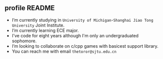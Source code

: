 ## profile README

- I’m currently studying in `University of Michigan`-`Shanghai Jiao Tong University` Joint Institute.
- I’m currently learning ECE major.
- I've code for eight years although I'm only an undergraduated sophomore.
- I’m looking to collaborate on c/cpp games with basicest support library.
- You can reach me with email `thetoror@sjtu.edu.cn`
